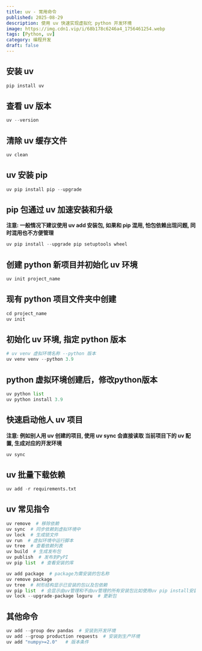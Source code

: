 ```yaml
---
title: uv - 常用命令
published: 2025-08-29
description: 使用 uv 快速实现虚拟化 python 开发环境
image: https://img.cdn1.vip/i/68b178c6246a4_1756461254.webp
tags: [Python, uv]
category: 编程开发
draft: false
---
```

## 安装 uv

```python
pip install uv
```

## 查看 uv 版本

```python
uv --version
```

## 清除 uv 缓存文件

```python
uv clean
```

## uv 安装 pip

```python
uv pip install pip --upgrade
```

## pip 包通过 uv 加速安装和升级

**注意: 一般情况下建议使用 uv add 安装包, 如果和 pip 混用, 怕包依赖出现问题, 同时混用也不方便管理**

```python
uv pip install --upgrade pip setuptools wheel
```

## 创建 python 新项目并初始化 uv 环境

```python
uv init project_name
```

## 现有 python 项目文件夹中创建

```python
cd project_name
uv init
```

## 初始化 uv 环境, 指定 python 版本

```python
# uv venv 虚拟环境名称 --python 版本
uv venv venv --python 3.9
```

## python 虚拟环境创建后，修改python版本

```python
uv python list
uv python install 3.9
```

## 快速启动他人 uv 项目

**注意: 例如别人用 uv 创建的项目, 使用 uv sync 会直接读取 当前项目下的 uv 配置, 生成对应的开发环境**

```python
uv sync
```

## uv 批量下载依赖

```python
uv add -r requirements.txt
```

## uv 常见指令

```python
uv remove  # 移除依赖
uv sync  # 同步依赖到虚拟环境中
uv lock  # 生成锁文件
uv run  # 虚拟环境中运行脚本
uv tree  # 查看依赖列表
uv build  # 生成发布包
uv publish  # 发布到PyPI
uv pip list  # 查看安装的库
```

```python
uv add package  # package为需安装的包名称
uv remove package 
uv tree  # 树形结构显示已安装的包以及包依赖
uv pip list  # 会显示由uv管理和不由uv管理的所有安装包比如使用uv pip install安装的包
uv lock --upgrade-package loguru  # 更新包
```

## 其他命令

```python
uv add --group dev pandas  # 安装到开发环境
uv add --group production requests  # 安装到生产环境
uv add "numpy>=2.0"   # 版本条件
```
